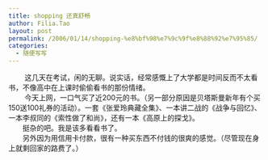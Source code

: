```yaml
---
title: shopping 还真舒畅
author: Filia.Tao
layout: post
permalink: /2006/01/14/shopping-%e8%bf%98%e7%9c%9f%e8%88%92%e7%95%85/
categories:
  - 随便写写
---
```

<div>
  <div>
    　　 这几天在考试，闲的无聊。说实话，经常感慨上了大学都是时间反而不太看书，不像高中在上课时偷偷看书的那份情绪。
  </div>
  
  <div>
    　　 今天上网，一口气买了近200元的书。（另一部分原因是贝塔斯曼新年有个买150送100礼券的活动）。一套《张爱玲典藏全集》、一本讲二战的《战争与回忆》、一本李叔同的《索性做了和尚》，还有一本《高原上的探戈》。<br />　　挺杂的吧。我是该多看看书了。<br />　　另外因为用信用卡付款，很有一种买东西不付钱的很爽的感觉。（尽管现在身上就剩回家的路费了。）<br />　　</p>
  </div>
</div>

<img src="http://c.services.spaces.live.com/CollectionWebService/c.gif?space=why-gudu&page=RSS%3a+shopping+%e8%bf%98%e7%9c%9f%e8%88%92%e7%95%85&referrer=" width="1" height="1" border="0" alt="" /><img alt="" width="0px" height="0px" src="http://c.live.com/c.gif?NC=31263&NA=1149&PI=73329&RF=&DI=3919&PS=85545&TP=why-gudu.spaces.live.com&GT1=why-gudu%3b2052" />
